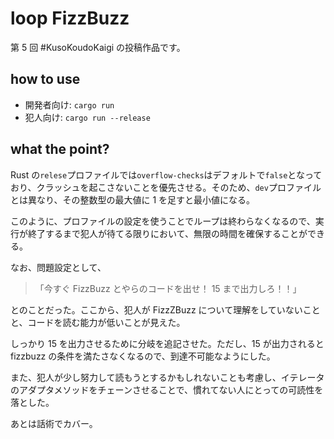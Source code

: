 # loop FizzBuzz

第 5 回 #KusoKoudoKaigi の投稿作品です。

## how to use

- 開発者向け: `cargo run`
- 犯人向け: `cargo run --release`

## what the point?

Rust の`relese`プロファイルでは`overflow-checks`はデフォルトで`false`となっており、クラッシュを起こさないことを優先させる。そのため、`dev`プロファイルとは異なり、その整数型の最大値に 1 を足すと最小値になる。

このように、プロファイルの設定を使うことでループは終わらなくなるので、実行が終了するまで犯人が待てる限りにおいて、無限の時間を確保することができる。

なお、問題設定として、

> 「今すぐ FizzBuzz とやらのコードを出せ！ 15 まで出力しろ！！」

とのことだった。ここから、犯人が FizzZBuzz について理解をしていないことと、コードを読む能力が低いことが見えた。

しっかり 15 を出力させるために分岐を追記させた。ただし、15 が出力されると fizzbuzz の条件を満たさなくなるので、到達不可能なようにした。

また、犯人が少し努力して読もうとするかもしれないことも考慮し、イテレータのアダプタメソッドをチェーンさせることで、慣れてない人にとっての可読性を落とした。

あとは話術でカバー。
